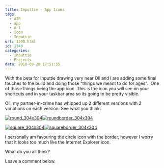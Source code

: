 ```yaml
---
title: Inputtie - App Icons
tags:
  - AIR
  - app
  - Art
  - icon
  - Inputtie
url: 1340.html
id: 1340
categories:
  - Inputtie
  - Projects
date: 2010-09-20 17:51:55
---
```


With the beta for Inputtie drawing very near Oli and I are adding some final touches to the build and doing those "things we meant to do for ages".  One of those things being the app icon. This is the icon you will see on your shortcuts and in your taskbar area so its going to be pretty visible.

<!-- more -->

Oli, my partner-in-crime has whipped up 2 different versions with 2 variations on each version. See what you think:

[![](https://mikecann.co.uk/wp-content/uploads/2010/09/round_304x304.png "round_304x304")](https://mikecann.co.uk/wp-content/uploads/2010/09/round_304x304.png)[![](https://mikecann.co.uk/wp-content/uploads/2010/09/roundborder_304x304.png "roundborder_304x304")](https://mikecann.co.uk/wp-content/uploads/2010/09/roundborder_304x304.png)

[![](https://mikecann.co.uk/wp-content/uploads/2010/09/square_304x304.png "square_304x304")](https://mikecann.co.uk/wp-content/uploads/2010/09/square_304x304.png)[![](https://mikecann.co.uk/wp-content/uploads/2010/09/squareborder_304x304.png "squareborder_304x304")](https://mikecann.co.uk/wp-content/uploads/2010/09/squareborder_304x304.png)

I personally am favouring the circle icon with the border, however I worry that it looks too much like the Internet Explorer icon.

What do you all think?

Leave a comment below.
